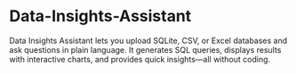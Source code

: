 # Data-Insights-Assistant
Data Insights Assistant lets you upload SQLite, CSV, or Excel databases and ask questions in plain language. It generates SQL queries, displays results with interactive charts, and provides quick insights—all without coding.

